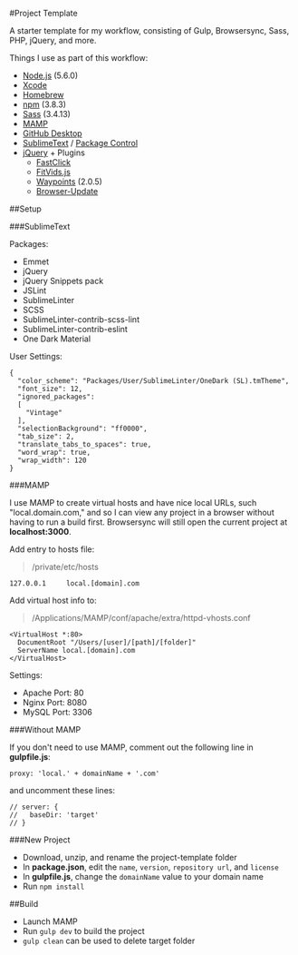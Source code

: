 #Project Template

A starter template for my workflow, consisting of Gulp, Browsersync, Sass, PHP, jQuery, and more.

Things I use as part of this workflow:

- [Node.js](https://nodejs.org/) (5.6.0)
- [Xcode](https://itunes.apple.com/us/app/xcode/id497799835?mt=12)
- [Homebrew](http://brew.sh/)
- [npm](https://docs.npmjs.com/getting-started/installing-node) (3.8.3)
- [Sass](http://sass-lang.com/install) (3.4.13)
- [MAMP](https://www.mamp.info/en/downloads/)
- [GitHub Desktop](https://desktop.github.com/)
- [SublimeText](http://www.sublimetext.com/3) / [Package Control](https://packagecontrol.io/installation)
- [jQuery](http://jquery.com/) + Plugins
  - [FastClick](https://github.com/ftlabs/fastclick)
  - [FitVids.js](https://github.com/davatron5000/FitVids.js)
  - [Waypoints](http://imakewebthings.com/waypoints/) (2.0.5)
  - [Browser-Update](http://www.browser-update.org/)

##Setup

###SublimeText

Packages:

- Emmet
- jQuery
- jQuery Snippets pack
- JSLint
- SublimeLinter
- SCSS
- SublimeLinter-contrib-scss-lint
- SublimeLinter-contrib-eslint
- One Dark Material

User Settings:

```
{
  "color_scheme": "Packages/User/SublimeLinter/OneDark (SL).tmTheme",
  "font_size": 12,
  "ignored_packages":
  [
    "Vintage"
  ],
  "selectionBackground": "ff0000",
  "tab_size": 2,
  "translate_tabs_to_spaces": true,
  "word_wrap": true,
  "wrap_width": 120
}
```

###MAMP

I use MAMP to create virtual hosts and have nice local URLs, such "local.domain.com," and so I can view any project in a browser without having to run a build first. Browsersync will still open the current project at **localhost:3000**.

Add entry to hosts file:

> /private/etc/hosts

```
127.0.0.1     local.[domain].com
```

Add virtual host info to:

> /Applications/MAMP/conf/apache/extra/httpd-vhosts.conf

```
<VirtualHost *:80>
  DocumentRoot "/Users/[user]/[path]/[folder]"
  ServerName local.[domain].com
</VirtualHost>
```

Settings:

- Apache Port: 80
- Nginx Port: 8080
- MySQL Port: 3306

###Without MAMP

If you don't need to use MAMP, comment out the following line in **gulpfile.js**:
```
proxy: 'local.' + domainName + '.com'
```
and uncomment these lines:
```
// server: {
//   baseDir: 'target'
// }
```

###New Project

- Download, unzip, and rename the project-template folder
- In **package.json**, edit the `name`, `version`, `repository url`, and `license`
- In **gulpfile.js**, change the `domainName` value to your domain name
- Run `npm install`

##Build

- Launch MAMP
- Run `gulp dev` to build the project
- `gulp clean` can be used to delete target folder

